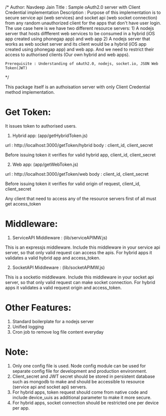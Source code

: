 /*
	Author: Navdeep Jain
	Title : Sample oAuth2.0 server with Client Credential implementation
	Description : 
				Purpose of this implementation is to secure service api (web services) and socket api (web socket connection) from any random unauthorized client for the apps that don't have user login. 
				The use case here is we have two different resource servers: 1) A nodejs server that hosts diffferent web services to be consumed in a hybrid (iOS app created using phonegap app) and web app 2) A nodejs server that works as web socket server and its client would be a hybrid (iOS app created using phonegap app) and web app. And we need to restrict their access to authorised clients (Our own hybrid and web apps). 

	Prerequisite : Understanding of oAuth2.0, nodejs, socket.io, JSON Web Token(JWT)
*/


This package itself is an authoisation server with only Client Credential method implementation. 

Get Token:
========================================================================================
It issues token to authorised users.

1) Hybrid app: (app/getHybridToken.js)

url : http://localhost:3000/getToken/hybrid
body : client_id, client_secret

Before issuing token it verifies for valid hybrid app, client_id, client_secret

2) Web app: (app/getWebToken.js)

url : http://localhost:3000/getToken/web
body : client_id, client_secret

Before issuing token it verifies for valid origin of request, client_id, client_secret

Any client that need to access any of the resource servers first of all must get access_token


Middleware:
========================================================================================

1) ServiceAPI Middleware : (lib/serviceAPIMW.js)

This is an expressjs middleware. Include this middleware in your service api server, so that only valid request can access the apis. For hybrid apps it validates a valid hybrid app and access_token.

2) SocketAPI Middleware : (lib/socketAPIMW.js)

This is a socketio middleware. Include this middleware in your socket api server, so that only valid request can make socket connection. For hybrid apps it validates a valid request origin and access_token.


Other Features:
========================================================================================

1) Standard boilerplate for a nodejs server
2) Unified logging 
3) Cron job to remove log file content everyday


Note:
=========================================================================================

1) Only one config file is used. Node config module can be used for separate config file for development and production environment.
2) Client_secret and JWT secret should be stored in persistent database such as mongodb to make and should be accessible to resource (service api and socket api) servers.
3) For hybrid apps, token request should come from native code and include device_uuis as additional parameter to make it more secure.
4) For hybrid apps, socket connection should be restricted one per device per app.
